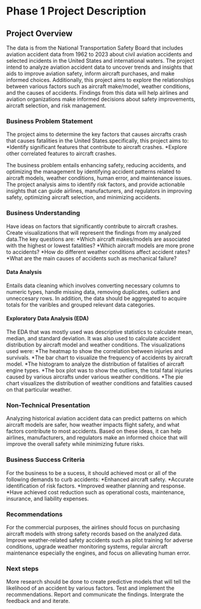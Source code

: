 # Phase 1 Project Description

## Project Overview

The data is from the National Transportation Safety Board that includes aviation accident data from 1962 to 2023 about civil aviation accidents and selected incidents in the United States and international waters.
The project intend to analyze aviation accident data to uncover trends and insights that aids to improve aviation safety, inform aircraft purchases, and make informed choices. Additionally, this project aims to explore the relationships between various factors such as aircraft make/model, weather conditions, and the causes of accidents. Findings from this data will help airlines and aviation organizations make informed decisions about safety improvements, aircraft selection, and risk management.


### Business Problem Statement
The project aims to determine the key factors that causes aircrafts crash that causes fatalities in the United States.specifically, this project aims to:
 *Identify significant features that contribute to aircraft crashes.
 *Explore other correlated features to aircraft crashes.
 
The business problem entails enhancing safety, reducing accidents, and optimizing the management by identifying accident patterns related to aircraft models, weather conditions, human error, and maintenance issues.
The project analysis aims to identify risk factors, and provide actionable insights that can guide airlines, manufacturers, and regulators in improving safety, optimizing aircraft selection, and minimizing accidents. 

### Business Understanding
Have ideas on factors that significantly contribute to aircraft crashes.
Create visualizations that will represent the findings from my analyzed data.The key questions are:
 *Which aircraft makes/models are associated with the highest or lowest fatalities?
 *Which aircraft models are more prone to accidents?
 *How do different weather conditions affect accident rates?
 *What are the main causes of accidents such as mechanical failure?

#### Data Analysis
Entails data cleaning which involves converting necessary columns to numeric types, handle missing data, removing duplicates, outliers and unneccesary rows. In addition, the data should be aggregated to acquire totals for the varibles and grouped relevant data categories.

#### Exploratory Data Analysis (EDA)
The EDA that was mostly used was descriptive statistics to calculate mean, median, and standard deviation. It was also used to calculate accident distribution by aircraft model and weather conditions.
The visualizations used were:
*The heatmap to show the correlation between injuries and survivals.
*The bar chart to visualize the frequency of accidents by aircraft model.
*The histogram to analyze the distribution of fatalities of aircraft engine types.
*The box plot was to show the outliers, the total fatal injuries caused by various aircrafts under various weather conditions.
*The pie chart visualizes the distribution of weather conditions and fatalities caused on that particular weather.
    
### Non-Technical Presentation
Analyzing historical aviation accident data can predict patterns on which aircraft models are safer, how weather impacts flight safety, and what factors contribute to most accidents. Based on these ideas, it can help airlines, manufacturers, and regulators make an informed choice that will improve the overall safety while minimizing future risks.

### Business Success Criteria
For the business to be a sucess, it should achieved most or all of the following demands to curb accidents:
*Enhanced aircraft safety.
*Accurate identification of risk factors.
*Improved weather planning and response.
*Have achieved cost reduction such as operational costs, maintenance, insurance, and liability expenses.

### Recommendations
For the commercial purposes, the airlines should focus on purchasing aircraft models with strong safety records based on the analyzed data.
Improve weather-related safety accidents such as pilot training for adverse conditions, upgrade weather monitoring systems, regular aircraft maintenance especially the engines, and focus on allievating human error.

### Next steps
More research should be done to create predictive models that will tell the likelihood of an accident by various factors.
Test and implement the recommendations.
Report and communicate the findings.
Intergrate the feedback and and iterate.

